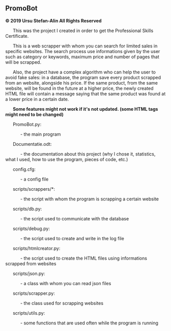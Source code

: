 ## PromoBot

**© 2019 Ursu Stefan-Alin All Rights Reserved**



&nbsp; &nbsp; &nbsp; This was the project I created in order to get the Professional Skills Certificate.
    
&nbsp; &nbsp; &nbsp; This is a web scrapper with whom you can search for limited sales in specific websites. The search process use
informations given by the user such as category or keywords, maximum price and number of pages that will be scrapped.

&nbsp; &nbsp; &nbsp; Also, the project have a complex algorithm who can help the user to avoid fake sales: in a database, the program save
every product scrapped from an website, alongside his price. If the same product, from the same website, will be found
in the future at a higher price, the newly created HTML file will contain a message saying that the same product was found
at a lower price in a certain date.

&nbsp; &nbsp; &nbsp; **Some features might not work if it's not updated. (some HTML tags might need to be changed)**
    
&nbsp; &nbsp; &nbsp; PromoBot.py:
    
&nbsp; &nbsp; &nbsp; &nbsp; &nbsp; &nbsp; - the main program
        
&nbsp; &nbsp; &nbsp; Documentatie.odt:
    
&nbsp; &nbsp; &nbsp; &nbsp; &nbsp; &nbsp; - the documentation about this project (why I chose it, statistics, what I used, how to use the program, pieces
        of code, etc.)
        
&nbsp; &nbsp; &nbsp; config.cfg:
    
&nbsp; &nbsp; &nbsp; &nbsp; &nbsp; &nbsp; - a config file
        
&nbsp; &nbsp; &nbsp; scripts/scrappers/*:
    
&nbsp; &nbsp; &nbsp; &nbsp; &nbsp; &nbsp; - the script with whom the program is scrapping a certain website
        
&nbsp; &nbsp; &nbsp; scripts/db.py:
    
&nbsp; &nbsp; &nbsp; &nbsp; &nbsp; &nbsp; - the script used to communicate with the database
        
&nbsp; &nbsp; &nbsp; scripts/debug.py:
    
&nbsp; &nbsp; &nbsp; &nbsp; &nbsp; &nbsp; - the script used to create and write in the log file
        
&nbsp; &nbsp; &nbsp; scripts/htmlcreator.py:
    
&nbsp; &nbsp; &nbsp; &nbsp; &nbsp; &nbsp; - the script used to create the HTML files using informations scrapped from websites
        
&nbsp; &nbsp; &nbsp; scripts/json.py:
    
&nbsp; &nbsp; &nbsp; &nbsp; &nbsp; &nbsp; - a class with whom you can read json files
        
&nbsp; &nbsp; &nbsp; scripts/scrapper.py:
    
&nbsp; &nbsp; &nbsp; &nbsp; &nbsp; &nbsp; - the class used for scrapping websites
        
&nbsp; &nbsp; &nbsp; scripts/utils.py:
    
&nbsp; &nbsp; &nbsp; &nbsp; &nbsp; &nbsp; - some functions that are used often while the program is running
        
